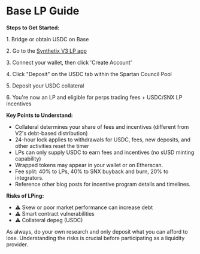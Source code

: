 # Base LP Guide

**Steps to Get Started:**

1\.  Bridge or obtain USDC on Base

2\.  Go to the [Synthetix V3 LP app](https://liquidity.synthetix.eth.limo/)

3\.  Connect your wallet, then click 'Create Account'

4\.  Click "Deposit" on the USDC tab within the Spartan Council Pool

5\.  Deposit your USDC collateral

6\.  You're now an LP and eligible for perps trading fees + USDC/SNX LP incentives

**Key Points to Understand:**

* Collateral determines your share of fees and incentives (different from V2's debt-based distribution)
* 24-hour lock applies to withdrawals for USDC, fees, new deposits, and other activities reset the timer
* LPs can only supply USDC to earn fees and incentives (no sUSD minting capability)
* Wrapped tokens may appear in your wallet or on Etherscan.
* Fee split: 40% to LPs, 40% to SNX buyback and burn, 20% to integrators.&#x20;
* Reference other blog posts for incentive program details and timelines.

**Risks of LPing:**

* ⚠️ Skew or poor market performance can increase debt
* ⚠️ Smart contract vulnerabilities
* ⚠️ Collateral depeg (USDC)

As always, do your own research and only deposit what you can afford to lose. Understanding the risks is crucial before participating as a liquidity provider.
